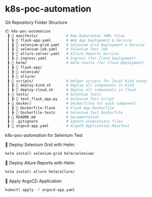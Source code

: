 # k8s-poc-automation

Git Repository Folder Structure

```sh
📦 k8s-poc-automation
 ┣ 📂 manifests/             # Raw Kubernetes YAML files
 ┃ ┣ 📜 flask-app.yaml       # Web App Deployment & Service
 ┃ ┣ 📜 selenium-grid.yaml   # Selenium Grid Deployment & Service
 ┃ ┣ 📜 selenium-job.yaml    # Selenium Test Job
 ┃ ┣ 📜 allure-server.yaml   # Allure Reports Service
 ┃ ┣ 📜 ingress.yaml         # Ingress (for Cloud Deployment)
 ┣ 📂 helm/                  # Helm charts (for Cloud Deployment)
 ┃ ┣ 📂 flask-app/
 ┃ ┣ 📂 selenium/
 ┃ ┣ 📂 allure/
 ┣ 📂 scripts/               # Helper scripts for local Kind setup
 ┃ ┣ 📜 deploy-kind.sh       # Deploy all components in Kind
 ┃ ┣ 📜 deploy-cloud.sh      # Deploy all components in Cloud
 ┣ 📂 tests/                 # Selenium Tests
 ┃ ┣ 📜 test_flask_app.py    # Selenium Test Script
 ┣ 📂 docker/                # Dockerfiles for each component
 ┃ ┣ 📜 Dockerfile-flask     # Flask App Dockerfile
 ┃ ┣ 📜 Dockerfile-tests     # Selenium Test Dockerfile
 ┣ 📜 README.md              # Documentation
 ┣ 📜 .gitignore             # Ignore unnecessary files
 ┣ 📜 argocd-app.yaml        # ArgoCD Application Manifest
```

k8s-poc-automation for Selenium Test

📌 Deploy Selenium Grid with Helm:

```sh
helm install selenium-grid helm/selenium/
```

📌 Deploy Allure Reports with Helm:

```sh
helm install allure helm/allure/
```

📌 Apply ArgoCD Application

```sh
kubectl apply -f argocd-app.yaml
```
